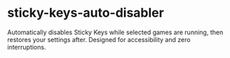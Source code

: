 # sticky-keys-auto-disabler
Automatically disables Sticky Keys while selected games are running, then restores your settings after. Designed for accessibility and zero interruptions.
